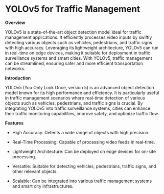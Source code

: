 # YOLOv5 for Traffic Management

__Overview__

YOLOv5 is a state-of-the-art object detection model ideal for traffic management applications. It efficiently processes video inputs by swiftly detecting various objects such as vehicles, pedestrians, and traffic signs with high accuracy. Leveraging its lightweight architecture, YOLOv5 can run in real-time on edge devices, making it suitable for deployment in traffic surveillance systems and smart cities. With YOLOv5, traffic management can be streamlined, ensuring safer and more efficient transportation networks.

__Introduction__

YOLOv5 (You Only Look Once, version 5) is an advanced object detection model known for its high performance and efficiency. It is particularly useful in traffic management scenarios where real-time detection of various objects such as vehicles, pedestrians, and traffic signs is crucial. By integrating YOLOv5 into traffic surveillance systems, cities can enhance their traffic monitoring capabilities, improve safety, and optimize traffic flow.

__Features__

* High Accuracy: Detects a wide range of objects with high precision.

- Real-Time Processing: Capable of processing video feeds in real-time.

- Lightweight Architecture: Can be deployed on edge devices for on-site processing.

- Versatile: Suitable for detecting vehicles, pedestrians, traffic signs, and other relevant objects.

- Scalable: Can be integrated into various traffic management systems and smart city infrastructures.


